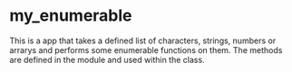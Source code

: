 # my_enumerable
This is a app that takes a defined list of characters, strings, numbers or arrarys and performs some enumerable functions on them. The methods are defined in the module and used within the class. 
